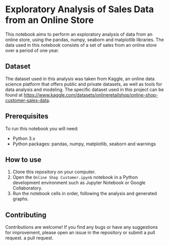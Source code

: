 # Exploratory Analysis of Sales Data from an Online Store

This notebook aims to perform an exploratory analysis of data from an online store, using the pandas, numpy, seaborn and matplotlib libraries.
The data used in this notebook consists of a set of sales from an online store over a period of one year.

## Dataset

The dataset used in this analysis was taken from Kaggle, an online data science platform that offers public and private datasets, as well as tools for data analysis and modeling. The specific dataset used in this project can be found at https://www.kaggle.com/datasets/onlineretailshop/online-shop-customer-sales-data.

## Prerequisites

To run this notebook you will need:

- Python 3.x
- Python packages: pandas, numpy, matplotlib, seaborn and warnings

## How to use

1. Clone this repository on your computer.
2. Open the `Online Shop Customer.ipynb` notebook in a Python development environment such as Jupyter Notebook or Google Collaboratory.
3. Run the notebook cells in order, following the analysis and generated graphs.


## Contributing

Contributions are welcome! If you find any bugs or have any suggestions for improvement, please open an issue in the repository or submit a pull request.
a pull request.
